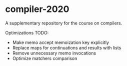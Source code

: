# compiler-2020
A supplementary repository for the course on compilers.

Optimizations TODO:
* Make memo accept memoization key explicitly
* Replace maps for continuations and results with lists
* Remove unnecessary memo invocations
* Optimize matchers comparison
